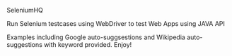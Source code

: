 SeleniumHQ

Run Selenium testcases using WebDriver to test Web Apps using JAVA API

Examples including Google auto-suggsestions and Wikipedia auto-suggestions with keyword provided.
 Enjoy!

